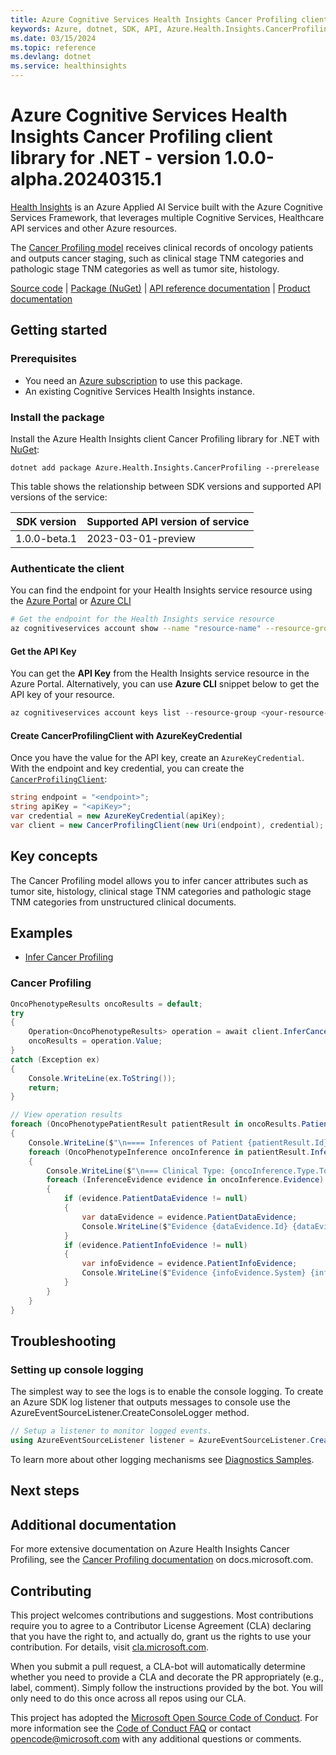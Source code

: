 ```yaml
---
title: Azure Cognitive Services Health Insights Cancer Profiling client library for .NET
keywords: Azure, dotnet, SDK, API, Azure.Health.Insights.CancerProfiling, healthinsights
ms.date: 03/15/2024
ms.topic: reference
ms.devlang: dotnet
ms.service: healthinsights
---
```

# Azure Cognitive Services Health Insights Cancer Profiling client library for .NET - version 1.0.0-alpha.20240315.1 


[Health Insights][health_insights] is an Azure Applied AI Service built with the Azure Cognitive Services Framework, that leverages multiple Cognitive Services, Healthcare API services and other Azure resources.

The [Cancer Profiling model][cancer_profiling_docs] receives clinical records of oncology patients and outputs cancer staging, such as clinical stage TNM categories and pathologic stage TNM categories as well as tumor site, histology.

[Source code][cancer_profiling_client_src] | [Package (NuGet)][cancer_profiling_client_nuget_package] | [API reference documentation][cancer_profiling_api_documentation] | [Product documentation][product_docs]


## Getting started

### Prerequisites

- You need an [Azure subscription][azure_sub] to use this package.
- An existing Cognitive Services Health Insights instance.

### Install the package

Install the Azure Health Insights client Cancer Profiling library for .NET with [NuGet][nuget]:

```dotnetcli
dotnet add package Azure.Health.Insights.CancerProfiling --prerelease
```

This table shows the relationship between SDK versions and supported API versions of the service:

|SDK version|Supported API version of service |
|-------------|---------------|
|1.0.0-beta.1 | 2023-03-01-preview|

### Authenticate the client

You can find the endpoint for your Health Insights service resource using the [Azure Portal][azure_portal] or [Azure CLI][azure_cli]

```bash
# Get the endpoint for the Health Insights service resource
az cognitiveservices account show --name "resource-name" --resource-group "resource-group-name" --query "properties.endpoint"
```

#### Get the API Key

You can get the **API Key** from the Health Insights service resource in the Azure Portal.
Alternatively, you can use **Azure CLI** snippet below to get the API key of your resource.

```PowerShell
az cognitiveservices account keys list --resource-group <your-resource-group-name> --name <your-resource-name>
```

#### Create CancerProfilingClient with AzureKeyCredential

Once you have the value for the API key, create an `AzureKeyCredential`.  With the endpoint and key credential, you can create the [`CancerProfilingClient`][cancer_profiling_client_class]:

```C#
string endpoint = "<endpoint>";
string apiKey = "<apiKey>";
var credential = new AzureKeyCredential(apiKey);
var client = new CancerProfilingClient(new Uri(endpoint), credential);
```

## Key concepts
The Cancer Profiling model allows you to infer cancer attributes such as tumor site, histology, clinical stage TNM categories and pathologic stage TNM categories from unstructured clinical documents.

## Examples

- [Infer Cancer Profiling][samples_location]

### Cancer Profiling

```C# Snippet:HealthInsightsCancerProfilingClientInferCancerProfileAsync
OncoPhenotypeResults oncoResults = default;
try
{
    Operation<OncoPhenotypeResults> operation = await client.InferCancerProfileAsync(WaitUntil.Completed, oncoPhenotypeData);
    oncoResults = operation.Value;
}
catch (Exception ex)
{
    Console.WriteLine(ex.ToString());
    return;
}
```
```C# Snippet:HealthInsightsCancerProfilingInferCancerProfileAsyncViewResults
// View operation results
foreach (OncoPhenotypePatientResult patientResult in oncoResults.Patients)
{
    Console.WriteLine($"\n==== Inferences of Patient {patientResult.Id} ====");
    foreach (OncoPhenotypeInference oncoInference in patientResult.Inferences)
    {
        Console.WriteLine($"\n=== Clinical Type: {oncoInference.Type.ToString()}  Value: {oncoInference.Value}   ConfidenceScore: {oncoInference.ConfidenceScore} ===");
        foreach (InferenceEvidence evidence in oncoInference.Evidence)
        {
            if (evidence.PatientDataEvidence != null)
            {
                var dataEvidence = evidence.PatientDataEvidence;
                Console.WriteLine($"Evidence {dataEvidence.Id} {dataEvidence.Offset} {dataEvidence.Length} {dataEvidence.Text}");
            }
            if (evidence.PatientInfoEvidence != null)
            {
                var infoEvidence = evidence.PatientInfoEvidence;
                Console.WriteLine($"Evidence {infoEvidence.System} {infoEvidence.Code} {infoEvidence.Name} {infoEvidence.Value}");
            }
        }
    }
}
```

## Troubleshooting

### Setting up console logging

The simplest way to see the logs is to enable the console logging.
To create an Azure SDK log listener that outputs messages to console use the AzureEventSourceListener.CreateConsoleLogger method.

```C#
// Setup a listener to monitor logged events.
using AzureEventSourceListener listener = AzureEventSourceListener.CreateConsoleLogger();
```

To learn more about other logging mechanisms see [Diagnostics Samples][logging].

## Next steps

## Additional documentation

For more extensive documentation on Azure Health Insights Cancer Profiling, see the [Cancer Profiling documentation][cancer_profiling_docs] on docs.microsoft.com.

## Contributing

This project welcomes contributions and suggestions. Most contributions require you to agree to a Contributor License Agreement (CLA) declaring that you have the right to, and actually do, grant us the rights to use your contribution. For details, visit [cla.microsoft.com][cla].

When you submit a pull request, a CLA-bot will automatically determine whether you need to provide a CLA and decorate the PR appropriately (e.g., label, comment). Simply follow the instructions provided by the bot. You will only need to do this once across all repos using our CLA.

This project has adopted the [Microsoft Open Source Code of Conduct][code_of_conduct]. For more information see the [Code of Conduct FAQ][coc_faq] or contact [opencode@microsoft.com][coc_contact] with any additional questions or comments.

<!-- LINKS -->
[health_insights]: https://learn.microsoft.com/azure/azure-health-insights/overview
[cancer_profiling_client_src]: https://github.com/Azure/azure-sdk-for-net/tree/main/sdk/healthinsights/Azure.Health.Insights.CancerProfiling/src/
[cancer_profiling_client_nuget_package]: https://www.nuget.org/packages/Azure.Health.Insights.CancerProfiling/
[cancer_profiling_api_documentation]: https://learn.microsoft.com/rest/api/cognitiveservices/healthinsights/onco-phenotype
[cancer_profiling_client_class]: https://github.com/Azure/azure-sdk-for-net/tree/main/sdk/healthinsights/Azure.Health.Insights.CancerProfiling/src/Generated/CancerProfilingClient.cs
[samples_location]: https://github.com/Azure/azure-sdk-for-net/tree/main/sdk/healthinsights/Azure.Health.Insights.CancerProfiling/samples
[logging]: https://github.com/Azure/azure-sdk-for-net/tree/main/sdk/core/Azure.Core/samples/Diagnostics.md
[azure_cli]: /cli/azure
[azure_sub]: https://azure.microsoft.com/free/dotnet/
[nuget]: https://www.nuget.org/
[azure_portal]: https://ms.portal.azure.com/#create/Microsoft.CognitiveServicesHealthInsights
[cla]: https://cla.microsoft.com
[code_of_conduct]: https://opensource.microsoft.com/codeofconduct/
[coc_faq]: https://opensource.microsoft.com/codeofconduct/faq/
[coc_contact]: mailto:opencode@microsoft.com
[cancer_profiling_docs]: https://learn.microsoft.com/azure/azure-health-insights/oncophenotype/overview
[product_docs]:https://learn.microsoft.com/azure/azure-health-insights/oncophenotype/

